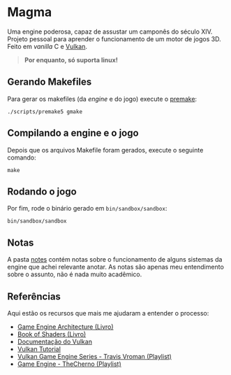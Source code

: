 # Magma

Uma engine poderosa, capaz de assustar um camponês do século XIV. Projeto pessoal para aprender o funcionamento de um motor de jogos 3D. Feito em _vanilla_ C e [Vulkan](https://www.vulkan.org/).

> **Por enquanto, só suporta linux!**

## Gerando Makefiles

Para gerar os makefiles (da _engine_ e do jogo) execute o [premake](https://premake.github.io/):

```
./scripts/premake5 gmake
```

## Compilando a engine e o jogo

Depois que os arquivos Makefile foram gerados, execute o seguinte comando:

```
make
```

## Rodando o jogo

Por fim, rode o binário gerado em `bin/sandbox/sandbox`:

```
bin/sandbox/sandbox
```

## Notas

A pasta [notes](notes) contém notas sobre o funcionamento de alguns sistemas da engine que achei relevante anotar. As notas são apenas meu entendimento sobre o assunto, não é nada muito acadêmico.

## Referências

Aqui estão os recursos que mais me ajudaram a entender o processo:

- [Game Engine Architecture (Livro)](https://www.amazon.com.br/Engine-Architecture-Third-Jason-Gregory/dp/1138035459)
- [Book of Shaders (Livro)](https://thebookofshaders.com/)
- [Documentação do Vulkan](https://registry.khronos.org/vulkan/specs/1.3-extensions/html/vkspec.html)
- [Vulkan Tutorial](https://vulkan-tutorial.com/Introduction)
- [Vulkan Game Engine Series - Travis Vroman (Playlist)](https://www.youtube.com/playlist?list=PLv8Ddw9K0JPg1BEO-RS-0MYs423cvLVtj)
- [Game Engine - TheCherno (Playlist)](https://www.youtube.com/playlist?list=PLlrATfBNZ98dC-V-N3m0Go4deliWHPFwT)
